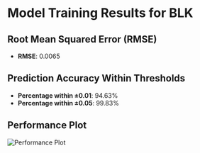 # Model Training Results for BLK

## Root Mean Squared Error (RMSE)
- **RMSE**: 0.0065

## Prediction Accuracy Within Thresholds
- **Percentage within ±0.01**: 94.63%
- **Percentage within ±0.05**: 99.83%

## Performance Plot
![Performance Plot](../imgs/BLK.png)
